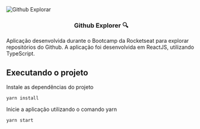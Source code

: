 <img alt="Github Explorar" src="https://tmegumi.github.io/assets/github-explorer.png" />

<h3 align="center">
  Github Explorer 🔍
</h3>

Aplicação desenvolvida durante o Bootcamp da Rocketseat para explorar repositórios do Github. A aplicação foi desenvolvida em ReactJS, utilizando TypeScript. 

## Executando o projeto
Instale as dependências do projeto
```
yarn install
```
Inicie a aplicação utilizando o comando yarn
```
yarn start
```
